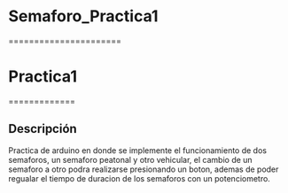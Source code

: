 # Semaforo_Practica1
======================
# Practica1
=============

Descripción
-------------

 Practica de arduino en donde se implemente el funcionamiento de dos semaforos, un semaforo peatonal
 y otro vehicular, el cambio de un semaforo a otro podra realizarse presionando un boton, ademas de poder regualar
 el tiempo de duracion de los semaforos con un potenciometro.
